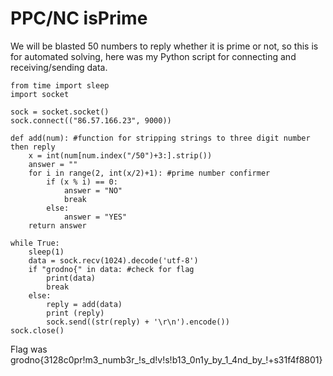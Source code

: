 # PPC/NC isPrime
We will be blasted 50 numbers to reply whether it is prime or not, so this is for automated solving, here was my Python script for connecting and receiving/sending data. 
```
from time import sleep
import socket

sock = socket.socket()
sock.connect(("86.57.166.23", 9000))

def add(num): #function for stripping strings to three digit number then reply
	x = int(num[num.index("/50")+3:].strip())
	answer = ""
	for i in range(2, int(x/2)+1): #prime number confirmer
		if (x % i) == 0:
			answer = "NO"
			break
		else:
			answer = "YES"
	return answer

while True:
	sleep(1)
	data = sock.recv(1024).decode('utf-8')
	if "grodno{" in data: #check for flag
		print(data)
		break
	else:
		reply = add(data)
		print (reply)
		sock.send((str(reply) + '\r\n').encode())
sock.close()

```
Flag was grodno{3128c0pr!m3_numb3r_!s_d!v!s!b13_0n1y_by_1_4nd_by_!+s31f4f8801}
